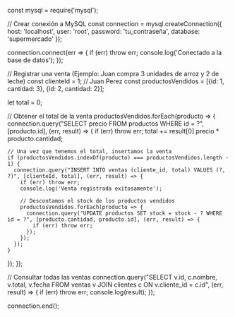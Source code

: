 const mysql = require('mysql');

// Crear conexión a MySQL
const connection = mysql.createConnection({
  host: 'localhost',
  user: 'root',
  password: 'tu_contraseña',
  database: 'supermercado'
});

connection.connect(err => {
  if (err) throw err;
  console.log('Conectado a la base de datos');
});

// Registrar una venta (Ejemplo: Juan compra 3 unidades de arroz y 2 de leche)
const clienteId = 1; // Juan Perez
const productosVendidos = [{id: 1, cantidad: 3}, {id: 2, cantidad: 2}];

let total = 0;

// Obtener el total de la venta
productosVendidos.forEach(producto => {
  connection.query("SELECT precio FROM productos WHERE id = ?", [producto.id], (err, result) => {
    if (err) throw err;
    total += result[0].precio * producto.cantidad;

    // Una vez que tenemos el total, insertamos la venta
    if (productosVendidos.indexOf(producto) === productosVendidos.length - 1) {
      connection.query("INSERT INTO ventas (cliente_id, total) VALUES (?, ?)", [clienteId, total], (err, result) => {
        if (err) throw err;
        console.log('Venta registrada exitosamente');
        
        // Descontamos el stock de los productos vendidos
        productosVendidos.forEach(producto => {
          connection.query("UPDATE productos SET stock = stock - ? WHERE id = ?", [producto.cantidad, producto.id], (err, result) => {
            if (err) throw err;
          });
        });
      });
    }
  });
});

// Consultar todas las ventas
connection.query("SELECT v.id, c.nombre, v.total, v.fecha FROM ventas v JOIN clientes c ON v.cliente_id = c.id", (err, result) => {
  if (err) throw err;
  console.log(result);
});

connection.end();
